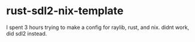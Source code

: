 # rust-sdl2-nix-template
I spent 3 hours trying to make a config for raylib, rust, and nix. didnt work, did sdl2 instead.

